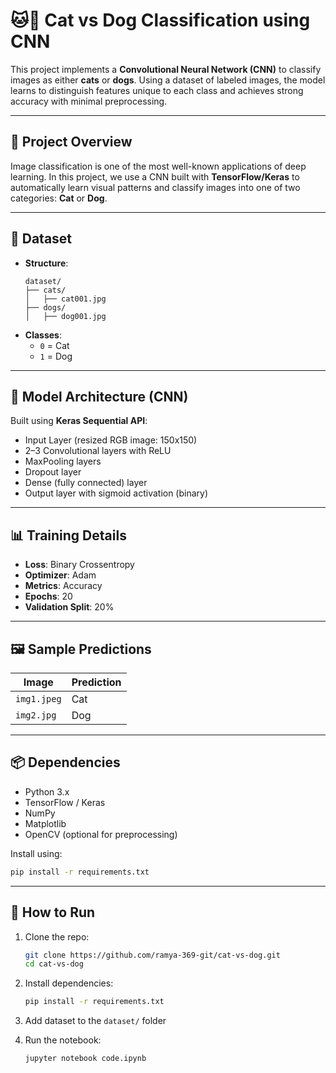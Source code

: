 # 🐱🐶 Cat vs Dog Classification using CNN

This project implements a **Convolutional Neural Network (CNN)** to classify images as either **cats** or **dogs**. Using a dataset of labeled images, the model learns to distinguish features unique to each class and achieves strong accuracy with minimal preprocessing.

---

## 📌 Project Overview

Image classification is one of the most well-known applications of deep learning. In this project, we use a CNN built with **TensorFlow/Keras** to automatically learn visual patterns and classify images into one of two categories: **Cat** or **Dog**.

---

## 🧾 Dataset

- **Structure**:
  ```
  dataset/
  ├── cats/
  │   ├── cat001.jpg
  ├── dogs/
  │   ├── dog001.jpg
  ```
- **Classes**:  
  - `0` = Cat  
  - `1` = Dog

---

## 🧠 Model Architecture (CNN)

Built using **Keras Sequential API**:

- Input Layer (resized RGB image: 150x150)
- 2–3 Convolutional layers with ReLU
- MaxPooling layers
- Dropout layer
- Dense (fully connected) layer
- Output layer with sigmoid activation (binary)

---

## 📊 Training Details

- **Loss**: Binary Crossentropy  
- **Optimizer**: Adam  
- **Metrics**: Accuracy  
- **Epochs**: 20  
- **Validation Split**: 20%

---

## 🖼️ Sample Predictions

| Image      | Prediction |
|------------|------------|
| `img1.jpeg`| Cat        |
| `img2.jpg` | Dog        |

---

## 📦 Dependencies

- Python 3.x  
- TensorFlow / Keras  
- NumPy  
- Matplotlib  
- OpenCV (optional for preprocessing)

Install using:
```bash
pip install -r requirements.txt
```

---

## 🚀 How to Run

1. Clone the repo:
   ```bash
   git clone https://github.com/ramya-369-git/cat-vs-dog.git
   cd cat-vs-dog
   ```

2. Install dependencies:
   ```bash
   pip install -r requirements.txt
   ```

3. Add dataset to the `dataset/` folder

4. Run the notebook:
   ```bash
   jupyter notebook code.ipynb
   ```
